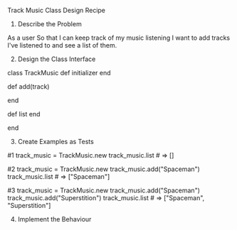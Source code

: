 Track Music Class Design Recipe

1. Describe the Problem
<!-- Put or write the user story here. Add any clarifying notes you might have. -->

As a user
So that I can keep track of my music listening
I want to add tracks I've listened to and see a list of them.

<!-- Don't worry about user input & output here. -->

2. Design the Class Interface
<!-- Include the initializer and public methods with all parameters and return values. -->

class TrackMusic
  def initializer
  end

  def add(track) 
  <!-- # track is a string representing a music track I've listened to -->
  <!-- # returns nothing -->
  end

  def list
    <!-- # returns a list of the music tracks added as strings -->
  end

end 


3. Create Examples as Tests
<!--Make a list of examples of how the class will behave in different situations. -->

#1
track_music = TrackMusic.new
track_music.list # => []
<!-- #if no music track inputted it will be an empty list-->

#2
track_music = TrackMusic.new
track_music.add("Spaceman") 
track_music.list # => ["Spaceman"]
<!-- #if added a music track will see the track in the list -->

#3
track_music = TrackMusic.new
track_music.add("Spaceman") 
track_music.add("Superstition") 
track_music.list # => ["Spaceman", "Superstition"]
<!-- #if added multiple music tracks will see all the tracks in the list -->

<!-- Encode each example as a test. You can add to the above list as you go.  -->

4. Implement the Behaviour
<!-- After each test you write, follow the test-driving process of red, green, refactor to implement the behaviour. -->
